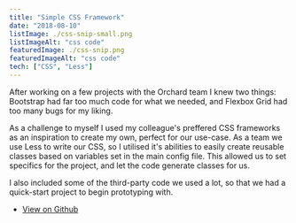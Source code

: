 ```yaml
---
title: "Simple CSS Framework"
date: "2018-08-10"
listImage: ./css-snip-small.png
listImageAlt: "css code"
featuredImage: ./css-snip.png
featuredImageAlt: "css code"
tech: ["CSS", "Less"]
---
```


After working on a few projects with the Orchard team I knew two things: Bootstrap had far too much code for what we needed, and Flexbox Grid had too many bugs for my liking.

As a challenge to myself I used my colleague's preffered CSS frameworks as an inspiration to create my own, perfect for our use-case. As a team we use Less to write our CSS, so I utilised it's abilities to easily create reusable classes based on variables set in the main config file. This allowed us to set specifics for the project, and let the code generate classes for us.

I also included some of the third-party code we used a lot, so that we had a quick-start project to begin prototyping with.

- [View on Github](https://github.com/JoAlfie/Orchard-CSS-Framework)
